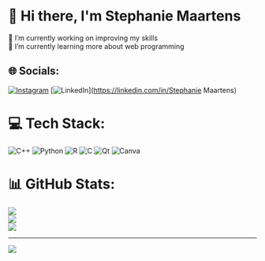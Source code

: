 # 💫 Hi there, I'm Stephanie Maartens
🔭 I’m currently working on improving my skills<br>🌱 I’m currently learning more about web programming<br>


## 🌐 Socials:
[![Instagram](https://img.shields.io/badge/Instagram-%23E4405F.svg?logo=Instagram&logoColor=white)](https://instagram.com/stephanie_maartens) [![LinkedIn](https://img.shields.io/badge/LinkedIn-%230077B5.svg?logo=linkedin&logoColor=white)](https://linkedin.com/in/Stephanie Maartens) 

# 💻 Tech Stack:
![C++](https://img.shields.io/badge/c++-%2300599C.svg?style=for-the-badge&logo=c%2B%2B&logoColor=white) ![Python](https://img.shields.io/badge/python-3670A0?style=for-the-badge&logo=python&logoColor=ffdd54) ![R](https://img.shields.io/badge/r-%23276DC3.svg?style=for-the-badge&logo=r&logoColor=white) ![C](https://img.shields.io/badge/c-%2300599C.svg?style=for-the-badge&logo=c&logoColor=white) ![Qt](https://img.shields.io/badge/Qt-%23217346.svg?style=for-the-badge&logo=Qt&logoColor=white) ![Canva](https://img.shields.io/badge/Canva-%2300C4CC.svg?style=for-the-badge&logo=Canva&logoColor=white)
# 📊 GitHub Stats:
![](https://github-readme-stats.vercel.app/api?username=stephh-m&theme=dark&hide_border=false&include_all_commits=true&count_private=true)<br/>
![](https://github-readme-streak-stats.herokuapp.com/?user=stephh-m&theme=dark&hide_border=false)<br/>
![](https://github-readme-stats.vercel.app/api/top-langs/?username=stephh-m&theme=dark&hide_border=false&include_all_commits=true&count_private=true&layout=compact)

---
[![](https://visitcount.itsvg.in/api?id=stephh-m&icon=7&color=10)](https://visitcount.itsvg.in)

<!-- Proudly created with GPRM ( https://gprm.itsvg.in ) -->
<!---
stephh-m/stephh-m is a ✨ special ✨ repository because its `README.md` (this file) appears on your GitHub profile.
You can click the Preview link to take a look at your changes.
--->
